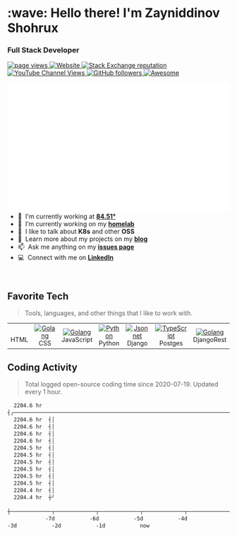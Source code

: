 <h1 align="left" id="macropower-title">:wave: Hello there! I'm Zayniddinov Shohrux</h1>
<h3 align="left">Full Stack Developer </h3>

<p align="left">
  <a href="https://github.com/MacroPower/MacroPower">
    <img src="https://komarev.com/ghpvc/?username=macropower" alt="page views" />
  </a>
  <a href="https://jacobcolvin.com">
    <img alt="Website" src="https://img.shields.io/website?url=https%3A%2F%2Fjacobcolvin.com">
  </a>
  <a href="https://stackoverflow.com/users/4868262">
    <img alt="Stack Exchange reputation" src="https://img.shields.io/stackexchange/stackoverflow/r/4868262?color=orange&label=reputation&logo=stackoverflow">
  </a>
  <a href="https://www.youtube.com/channel/UCZeubjnoztTC_RP_c4YOuYw">
    <img alt="YouTube Channel Views" src="https://img.shields.io/youtube/channel/views/UCZeubjnoztTC_RP_c4YOuYw?style=flat&logo=youtube">
  </a>
  <a href="https://github.com/MacroPower?tab=followers">
    <img alt="GitHub followers" src="https://img.shields.io/github/followers/MacroPower?style=flat&logo=github">
  </a>
  <a href="https://github.com/abhisheknaiidu/awesome-github-profile-readme">
    <img alt="Awesome" src="https://awesome.re/mentioned-badge.svg">
  </a>
</p>

<a href="#macropower-title">
  <img src="https://raw.githubusercontent.com/MacroPower/github-stats-transparent/output/generated/overview.svg" alt="macropower" align="right" />
</a>

- :office: &nbsp;I'm currently working at **[84.51°]**
- :seedling: &nbsp;I’m currently working on my **[homelab]**
- :speech_balloon: &nbsp;I like to talk about **K8s** and other **OSS**
- :book: &nbsp;Learn more about my projects on my **[blog]**
- :mailbox: &nbsp;Ask me anything on my **[issues page]**
- :computer: &nbsp;Connect with me on **[LinkedIn]**

<br>

<h2 align="left" id="macropower-tech">Favorite Tech</h2>

> Tools, languages, and other things that I like to work with.

<table>
  <tr>
    <td align="center" width="96">
      <a href="#macropower-tech">
       <i class="fa-brands fa-html5"></i>
      </a>
      <br>HTML
    </td>
    <td align="center" width="96">
      <a href="#macropower-tech">
        <img src="./img/css-flat.svg" width="48" height="48" alt="Golang" />
      </a>
      <br>CSS
    </td>
    <td align="center" width="96">
      <a href="#macropower-tech">
        <img src="./img/js-flat.svg" width="48" height="48" alt="Golang" />
      </a>
      <br>JavaScript
    </td>
    <td align="center" width="96">
      <a href="#macropower-tech">
        <img src="./img/python-original.svg" width="48" height="48" alt="Python" />
      </a>
      <br>Python
    </td>
    <td align="center" width="96">
      <a href="#macropower-tech">
        <img src="https://django.org/img/isologo.svg" width="48" height="48" alt="Jsonnet" />
      </a>
      <br>Django
    </td>
    <td align="center" width="96">
      <a href="#macropower-tech">
        <img src="./img/postgres-original.svg" width="48" height="48" alt="TypeScript" />
      </a>
      <br>Postges
    </td>
      <td align="center" width="96">
      <a href="#macropower-tech">
        <img src="./img/drf-flat.svg" width="48" height="48" alt="Golang" />
      </a>
      <br>DjangoRest
    </td>
   
  </tr>
</table>

<h2 align="left">Coding Activity</h2>

> Total logged open-source coding time since 2020-07-19. Updated every 1 hour.

<!-- prettier-ignore-start -->
<!-- START_SECTION:ascii_graph -->

```
  2204.6 hr  ┤╭────────────────────────────────────────────────────────────────────────────────────────────────── 
  2204.6 hr  ┤│                                                                                                   
  2204.6 hr  ┤│                                                                                                   
  2204.6 hr  ┤│                                                                                                   
  2204.6 hr  ┤│                                                                                                   
  2204.5 hr  ┤│                                                                                                   
  2204.5 hr  ┤│                                                                                                   
  2204.5 hr  ┤│                                                                                                   
  2204.5 hr  ┤│                                                                                                   
  2204.5 hr  ┤│                                                                                                   
  2204.5 hr  ┤│                                                                                                   
  2204.4 hr  ┤│                                                                                                   
  2204.4 hr  ┼╯                                                                                                   
             ┼─────────────┬─────────────┬─────────────┬─────────────┬─────────────┬─────────────┬─────────────┤ 
            -7d           -6d           -5d           -4d           -3d           -2d           -1d           now
```

<!-- END_SECTION:ascii_graph -->
<!-- prettier-ignore-end -->

<!-- links -->

[84.51°]: https://github.com/8451 "84.51° Github Home"
[issues page]: https://github.com/MacroPower/MacroPower/issues "MacroPower/issues"
[linkedin]: https://www.linkedin.com/in/colvinjm "Jacob Colvin LinkedIn"
[homelab]: https://github.com/MacroPower/homelab "MacroPower/homelab"
[blog]: https://jacobcolvin.com/posts/ "My Blog"
